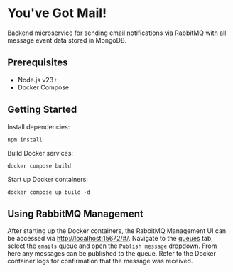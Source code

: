 # You've Got Mail!
Backend microservice for sending email notifications via RabbitMQ with all message event data stored in MongoDB.

## Prerequisites
- Node.js v23+
- Docker Compose

## Getting Started
Install dependencies:
```
npm install
```
Build Docker services:
```
docker compose build
```
Start up Docker containers:
```
docker compose up build -d
```

## Using RabbitMQ Management
After starting up the Docker containers, the RabbitMQ Management UI can be accessed via [http://localhost:15672/#/](http://localhost:15672/#/). Navigate to the [queues](http://localhost:15672/#/queues) tab, select the `emails` queue and open the `Publish message` dropdown. From here any messages can be published to the queue. Refer to the Docker container logs for confirmation that the message was received.

